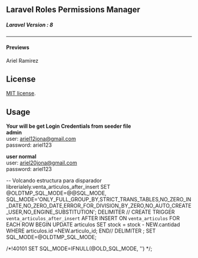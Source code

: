 ## Laravel Roles Permissions Manager
<h5>Laravel Version : 8</h5>
<hr />
<h4>Previews</h4>


Ariel Ramirez

## License

[MIT license](https://opensource.org/licenses/MIT).

## Usage



<b>Your will be get Login Credentials from seeder file</b> <br>
<b>admin </b> <br>
user: ariel12jona@gmail.com <br>
password: ariel123
<br>

<b>user normal </b> <br>
user: ariel20jona@gmail.com <br>
password: ariel123



-- Volcando estructura para disparador librerialely.venta_articulos_after_insert
SET @OLDTMP_SQL_MODE=@@SQL_MODE, SQL_MODE='ONLY_FULL_GROUP_BY,STRICT_TRANS_TABLES,NO_ZERO_IN_DATE,NO_ZERO_DATE,ERROR_FOR_DIVISION_BY_ZERO,NO_AUTO_CREATE_USER,NO_ENGINE_SUBSTITUTION';
DELIMITER //
CREATE TRIGGER `venta_articulos_after_insert` AFTER INSERT ON `venta_articulos` FOR EACH ROW BEGIN
	UPDATE articulos SET stock = stock - NEW.cantidad
        WHERE articulos.id =NEW.articulo_id;
END//
DELIMITER ;
SET SQL_MODE=@OLDTMP_SQL_MODE;

/*!40101 SET SQL_MODE=IFNULL(@OLD_SQL_MODE, '') */;